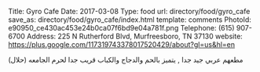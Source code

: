 Title:          Gyro Cafe
Date:           2017-03-08
Type:           food
url:            directory/food/gyro_cafe
save_as:        directory/food/gyro_cafe/index.html
template:       comments
PhotoId:        e90950_ce430ac453e24b0ca07f6bd9e04a781f.png
Telephone:      (615) 907-6700
Address:        225 N Rutherford Blvd, Murfreesboro, TN 37130
website:        https://plus.google.com/117319743378017520429/about?gl=us&hl=en

مطعهم عربي جيد جدا , يتميز بالحم والدجاج والكباب قريب جدا لحرم الجامعه (حلال)